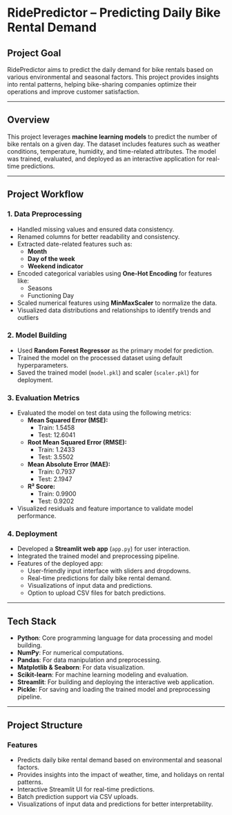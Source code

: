 # RidePredictor – Predicting Daily Bike Rental Demand

## Project Goal
RidePredictor aims to predict the daily demand for bike rentals based on various environmental and seasonal factors. This project provides insights into rental patterns, helping bike-sharing companies optimize their operations and improve customer satisfaction.

---

## Overview
This project leverages **machine learning models** to predict the number of bike rentals on a given day. The dataset includes features such as weather conditions, temperature, humidity, and time-related attributes. The model was trained, evaluated, and deployed as an interactive application for real-time predictions.

---

## Project Workflow

### 1. Data Preprocessing
- Handled missing values and ensured data consistency.
- Renamed columns for better readability and consistency.
- Extracted date-related features such as:
  - **Month**
  - **Day of the week**
  - **Weekend indicator**
- Encoded categorical variables using **One-Hot Encoding** for features like:
  - Seasons
  - Functioning Day
- Scaled numerical features using **MinMaxScaler** to normalize the data.
- Visualized data distributions and relationships to identify trends and outliers

### 2. Model Building
- Used **Random Forest Regressor** as the primary model for prediction.
- Trained the model on the processed dataset using default hyperparameters.
- Saved the trained model (`model.pkl`) and scaler (`scaler.pkl`) for deployment.

### 3. Evaluation Metrics
- Evaluated the model on test data using the following metrics:
  - **Mean Squared Error (MSE):**
    - Train: 1.5458
    - Test: 12.6041
  - **Root Mean Squared Error (RMSE):**
    - Train: 1.2433
    - Test: 3.5502
  - **Mean Absolute Error (MAE):**
    - Train: 0.7937
    - Test: 2.1947
  - **R² Score:**
    - Train: 0.9900
    - Test: 0.9202
- Visualized residuals and feature importance to validate model performance.

### 4. Deployment
- Developed a **Streamlit web app** (`app.py`) for user interaction.
- Integrated the trained model and preprocessing pipeline.
- Features of the deployed app:
  - User-friendly input interface with sliders and dropdowns.
  - Real-time predictions for daily bike rental demand.
  - Visualizations of input data and predictions.
  - Option to upload CSV files for batch predictions.

---

## Tech Stack
- **Python**: Core programming language for data processing and model building.
- **NumPy**: For numerical computations.
- **Pandas**: For data manipulation and preprocessing.
- **Matplotlib & Seaborn**: For data visualization.
- **Scikit-learn**: For machine learning modeling and evaluation.
- **Streamlit**: For building and deploying the interactive web application.
- **Pickle**: For saving and loading the trained model and preprocessing pipeline.

---

## Project Structure

### Features
- Predicts daily bike rental demand based on environmental and seasonal factors.
- Provides insights into the impact of weather, time, and holidays on rental patterns.
- Interactive Streamlit UI for real-time predictions.
- Batch prediction support via CSV uploads.
- Visualizations of input data and predictions for better interpretability.
